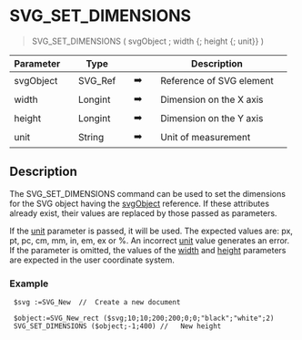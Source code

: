 <!-- SVG_SET_DIMENSIONS ( objectID ; width ; height ; unit )
 -> objectID (Text)
 -> width (Real)
 -> height (Real)
 -> unit (Text)-->
# SVG_SET_DIMENSIONS

> SVG_SET_DIMENSIONS ( svgObject ; width {; height {; unit}} )

| Parameter |     | Type |     |     |     | Description |     |
| --- | --- | --- | --- | --- | --- | --- | --- |
| svgObject |     | SVG_Ref |     | ➡️ |     | Reference of SVG element |     |
| width |     | Longint |     | ➡️ |     | Dimension on the X axis |     |
| height |     | Longint |     | ➡️ |     | Dimension on the Y axis |     |
| unit |     | String |     | ➡️ |     | Unit of measurement |     |

## Description

The SVG_SET_DIMENSIONS command can be used to set the dimensions for the SVG object having the [svgObject](# "Reference of SVG element") reference. If these attributes already exist, their values are replaced by those passed as parameters.

If the [unit](# "Unit of measurement") parameter is passed, it will be used. The expected values are: px, pt, pc, cm, mm, in, em, ex or %. An incorrect [unit](# "Unit of measurement") value generates an error. If the parameter is omitted, the values of the [width](# "Dimension on the X axis") and [height](# "Dimension on the Y axis") parameters are expected in the user coordinate system.

### Example  

```4d
 $svg :=SVG_New  //  Create a new document 

 $object:=SVG_New_rect ($svg;10;10;200;200;0;0;"black";"white";2)  
 SVG_SET_DIMENSIONS ($object;-1;400) //   New height
```
 
